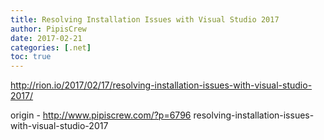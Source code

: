```yaml
---
title: Resolving Installation Issues with Visual Studio 2017
author: PipisCrew
date: 2017-02-21
categories: [.net]
toc: true
---
```


http://rion.io/2017/02/17/resolving-installation-issues-with-visual-studio-2017/

origin - http://www.pipiscrew.com/?p=6796 resolving-installation-issues-with-visual-studio-2017